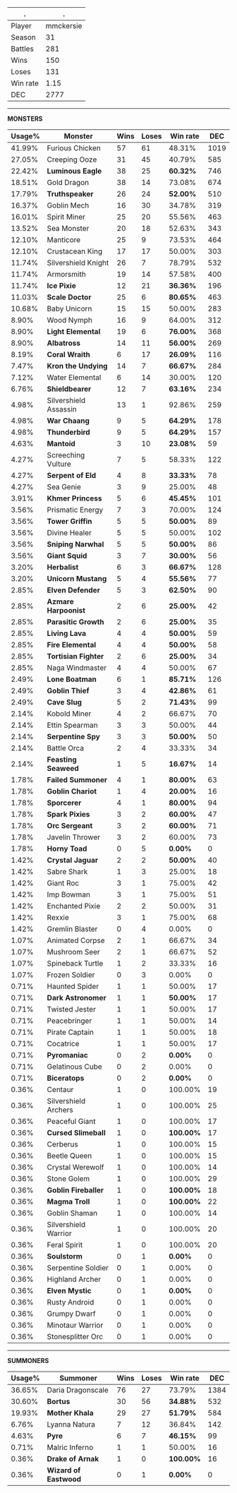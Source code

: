 .|.
|-|-
Player|mmckersie
Season|31
Battles|281
Wins|150
Loses|131
Win rate|1.15
DEC|2777

---
**MONSTERS**

Usage%|Monster|Wins|Loses|Win rate|DEC|
-|-|-|-|-|-|
41.99%|Furious Chicken|57|61|48.31%|1019|
27.05%|Creeping Ooze|31|45|40.79%|585|
22.42%|**Luminous Eagle**|38|25|**60.32%**|746|
18.51%|Gold Dragon|38|14|73.08%|674|
17.79%|**Truthspeaker**|26|24|**52.00%**|510|
16.37%|Goblin Mech|16|30|34.78%|319|
16.01%|Spirit Miner|25|20|55.56%|463|
13.52%|Sea Monster|20|18|52.63%|343|
12.10%|Manticore|25|9|73.53%|464|
12.10%|Crustacean King|17|17|50.00%|303|
11.74%|Silvershield Knight|26|7|78.79%|532|
11.74%|Armorsmith|19|14|57.58%|400|
11.74%|**Ice Pixie**|12|21|**36.36%**|196|
11.03%|**Scale Doctor**|25|6|**80.65%**|463|
10.68%|Baby Unicorn|15|15|50.00%|283|
8.90%|Wood Nymph|16|9|64.00%|312|
8.90%|**Light Elemental**|19|6|**76.00%**|368|
8.90%|**Albatross**|14|11|**56.00%**|269|
8.19%|**Coral Wraith**|6|17|**26.09%**|116|
7.47%|**Kron the Undying**|14|7|**66.67%**|284|
7.12%|Water Elemental|6|14|30.00%|120|
6.76%|**Shieldbearer**|12|7|**63.16%**|234|
4.98%|Silvershield Assassin|13|1|92.86%|259|
4.98%|**War Chaang**|9|5|**64.29%**|178|
4.98%|**Thunderbird**|9|5|**64.29%**|157|
4.63%|**Mantoid**|3|10|**23.08%**|59|
4.27%|Screeching Vulture|7|5|58.33%|122|
4.27%|**Serpent of Eld**|4|8|**33.33%**|78|
4.27%|Sea Genie|3|9|25.00%|48|
3.91%|**Khmer Princess**|5|6|**45.45%**|101|
3.56%|Prismatic Energy|7|3|70.00%|124|
3.56%|**Tower Griffin**|5|5|**50.00%**|89|
3.56%|Divine Healer|5|5|50.00%|102|
3.56%|**Sniping Narwhal**|5|5|**50.00%**|86|
3.56%|**Giant Squid**|3|7|**30.00%**|56|
3.20%|**Herbalist**|6|3|**66.67%**|128|
3.20%|**Unicorn Mustang**|5|4|**55.56%**|77|
2.85%|**Elven Defender**|5|3|**62.50%**|90|
2.85%|**Azmare Harpoonist**|2|6|**25.00%**|42|
2.85%|**Parasitic Growth**|2|6|**25.00%**|35|
2.85%|**Living Lava**|4|4|**50.00%**|59|
2.85%|**Fire Elemental**|4|4|**50.00%**|58|
2.85%|**Tortisian Fighter**|2|6|**25.00%**|34|
2.85%|Naga Windmaster|4|4|50.00%|67|
2.49%|**Lone Boatman**|6|1|**85.71%**|126|
2.49%|**Goblin Thief**|3|4|**42.86%**|61|
2.49%|**Cave Slug**|5|2|**71.43%**|99|
2.14%|Kobold Miner|4|2|66.67%|70|
2.14%|Ettin Spearman|3|3|50.00%|44|
2.14%|**Serpentine Spy**|3|3|**50.00%**|50|
2.14%|Battle Orca|2|4|33.33%|34|
2.14%|**Feasting Seaweed**|1|5|**16.67%**|14|
1.78%|**Failed Summoner**|4|1|**80.00%**|63|
1.78%|**Goblin Chariot**|1|4|**20.00%**|16|
1.78%|**Sporcerer**|4|1|**80.00%**|94|
1.78%|**Spark Pixies**|3|2|**60.00%**|47|
1.78%|**Orc Sergeant**|3|2|**60.00%**|71|
1.78%|Javelin Thrower|3|2|60.00%|73|
1.78%|**Horny Toad**|0|5|**0.00%**|0|
1.42%|**Crystal Jaguar**|2|2|**50.00%**|40|
1.42%|Sabre Shark|1|3|25.00%|18|
1.42%|Giant Roc|3|1|75.00%|42|
1.42%|Imp Bowman|3|1|75.00%|51|
1.42%|Enchanted Pixie|2|2|50.00%|31|
1.42%|Rexxie|3|1|75.00%|68|
1.42%|Gremlin Blaster|0|4|0.00%|0|
1.07%|Animated Corpse|2|1|66.67%|34|
1.07%|Mushroom Seer|2|1|66.67%|52|
1.07%|Spineback Turtle|1|2|33.33%|16|
1.07%|Frozen Soldier|0|3|0.00%|0|
0.71%|Haunted Spider|1|1|50.00%|17|
0.71%|**Dark Astronomer**|1|1|**50.00%**|17|
0.71%|Twisted Jester|1|1|50.00%|17|
0.71%|Peacebringer|1|1|50.00%|14|
0.71%|Pirate Captain|1|1|50.00%|18|
0.71%|Cocatrice|1|1|50.00%|17|
0.71%|**Pyromaniac**|0|2|**0.00%**|0|
0.71%|Gelatinous Cube|0|2|0.00%|0|
0.71%|**Biceratops**|0|2|**0.00%**|0|
0.36%|Centaur|1|0|100.00%|19|
0.36%|Silvershield Archers|1|0|100.00%|25|
0.36%|Peaceful Giant|1|0|100.00%|17|
0.36%|**Cursed Slimeball**|1|0|**100.00%**|17|
0.36%|Cerberus|1|0|100.00%|15|
0.36%|Beetle Queen|1|0|100.00%|15|
0.36%|Crystal Werewolf|1|0|100.00%|14|
0.36%|Stone Golem|1|0|100.00%|29|
0.36%|**Goblin Fireballer**|1|0|**100.00%**|18|
0.36%|**Magma Troll**|1|0|**100.00%**|22|
0.36%|Goblin Shaman|1|0|100.00%|14|
0.36%|Silvershield Warrior|1|0|100.00%|20|
0.36%|Feral Spirit|1|0|100.00%|20|
0.36%|**Soulstorm**|0|1|**0.00%**|0|
0.36%|Serpentine Soldier|0|1|0.00%|0|
0.36%|Highland Archer|0|1|0.00%|0|
0.36%|**Elven Mystic**|0|1|**0.00%**|0|
0.36%|Rusty Android|0|1|0.00%|0|
0.36%|Grumpy Dwarf|0|1|0.00%|0|
0.36%|Minotaur Warrior|0|1|0.00%|0|
0.36%|Stonesplitter Orc|0|1|0.00%|0|

---
**SUMMONERS**

Usage%|Summoner|Wins|Loses|Win rate|DEC|
-|-|-|-|-|-|
36.65%|Daria Dragonscale|76|27|73.79%|1384|
30.60%|**Bortus**|30|56|**34.88%**|532|
19.93%|**Mother Khala**|29|27|**51.79%**|584|
6.76%|Lyanna Natura|7|12|36.84%|142|
4.63%|**Pyre**|6|7|**46.15%**|99|
0.71%|Malric Inferno|1|1|50.00%|16|
0.36%|**Drake of Arnak**|1|0|**100.00%**|16|
0.36%|**Wizard of Eastwood**|0|1|**0.00%**|0|
